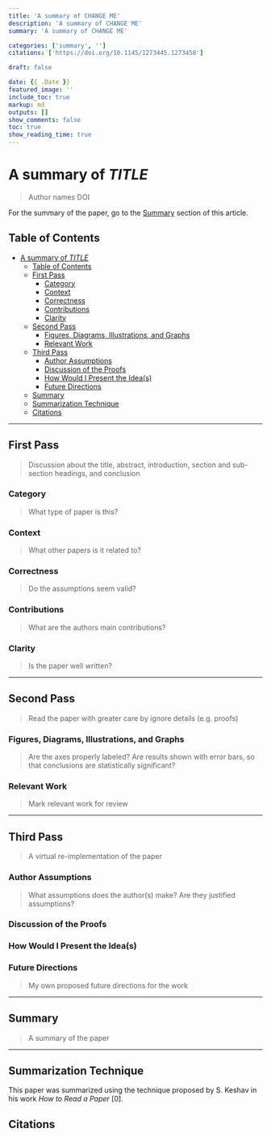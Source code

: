 ```yaml
---
title: 'A summary of CHANGE ME'
description: 'A summary of CHANGE ME'
summary: 'A summary of CHANGE ME'

categories: ['summary', '']
citations: ['https://doi.org/10.1145/1273445.1273458']

draft: false

date: {{ .Date }}
featured_image: ''
include_toc: true
markup: md
outputs: []
show_comments: false
toc: true
show_reading_time: true
---
```


# A summary of *TITLE*

> Author names
> DOI

For the summary of the paper, go to the [Summary](#summary) section of this article.

## Table of Contents

- [A summary of *TITLE*](#a-summary-of-title)
  - [Table of Contents](#table-of-contents)
  - [First Pass](#first-pass)
    - [Category](#category)
    - [Context](#context)
    - [Correctness](#correctness)
    - [Contributions](#contributions)
    - [Clarity](#clarity)
  - [Second Pass](#second-pass)
    - [Figures, Diagrams, Illustrations, and Graphs](#figures-diagrams-illustrations-and-graphs)
    - [Relevant Work](#relevant-work)
  - [Third Pass](#third-pass)
    - [Author Assumptions](#author-assumptions)
    - [Discussion of the Proofs](#discussion-of-the-proofs)
    - [How Would I Present the Idea(s)](#how-would-i-present-the-ideas)
    - [Future Directions](#future-directions)
  - [Summary](#summary)
  - [Summarization Technique](#summarization-technique)
  - [Citations](#citations)

---

## First Pass

> Discussion about the title, abstract, introduction, section and sub-section headings, and conclusion

### Category

> What type of paper is this?

### Context

> What other papers is it related to?

### Correctness

> Do the assumptions seem valid?

### Contributions

> What are the authors main contributions?

### Clarity

> Is the paper well written?

---

## Second Pass

> Read the paper with greater care by ignore details (e.g. proofs)

### Figures, Diagrams, Illustrations, and Graphs

> Are the axes properly labeled?
> Are results shown with error bars, so that conclusions are statistically significant?

### Relevant Work

> Mark relevant work for review

---

## Third Pass

> A virtual re-implementation of the paper

### Author Assumptions

> What assumptions does the author(s) make? Are they justified assumptions?

### Discussion of the Proofs

### How Would I Present the Idea(s)

### Future Directions

> My own proposed future directions for the work

---

## Summary

> A summary of the paper

---

## Summarization Technique

This paper was summarized using the technique proposed by S. Keshav in his work *How to Read a Paper* \[0\].

## Citations
